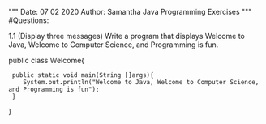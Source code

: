 """
Date: 07 02 2020
Author: Samantha
Java Programming Exercises
"""
#Questions:



1.1 (Display three messages) Write a program that displays Welcome to Java,
Welcome to Computer Science, and Programming is fun.

public class Welcome{

     public static void main(String []args){
        System.out.println("Welcome to Java, Welcome to Computer Science, and Programming is fun");
     }
}


